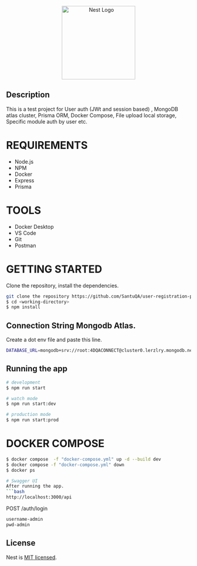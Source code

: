 <p align="center">
  <a href="http://nestjs.com/" target="blank"><img src="https://nestjs.com/img/logo-small.svg" width="200" alt="Nest Logo" /></a>
</p>

[circleci-image]: https://img.shields.io/circleci/build/github/nestjs/nest/master?token=abc123def456
[circleci-url]: https://circleci.com/gh/nestjs/nest

## Description
This is a test project for  User auth (JWt and session based) , MongoDB atlas cluster, Prisma ORM, Docker Compose, File upload local storage, Specific module auth by user etc.

# REQUIREMENTS

-   Node.js
-   NPM
-   Docker
-   Express
-   Prisma

# TOOLS

-   Docker Desktop
-   VS Code
-   Git
-   Postman

# GETTING STARTED
Clone the repository, install the dependencies.
```bash
git clone the repository https://github.com/SantuQA/user-registration-prisma.git
$ cd <working-directory>   
$ npm install
```

## Connection String Mongodb Atlas.
Create a dot env file and paste this line.
```bash
DATABASE_URL=mongodb+srv://root:4DQACONNECT@cluster0.lerzlry.mongodb.net/test-project-prisma?retryWrites=true&w=majority
```

## Running the app

```bash
# development
$ npm run start

# watch mode
$ npm run start:dev

# production mode
$ npm run start:prod
```
# DOCKER COMPOSE
```bash
$ docker compose  -f "docker-compose.yml" up -d --build dev                      //START DEV
$ docker compose -f "docker-compose.yml" down                               //STOP
$ docker ps 

# Swagger UI
After running the app.
```bash
http://localhost:3000/api
```
POST
/auth/login
```bash
username-admin
pwd-admin
```

## License

Nest is [MIT licensed](LICENSE).
